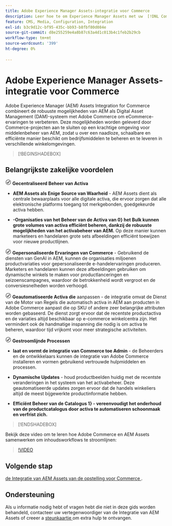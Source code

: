 ```yaml
---
title: Adobe Experience Manager Assets-integratie voor Commerce
description: Leer hoe te om Experience Manager Assets met uw  [!DNL Commerce]  instantie te integreren om tot ontelbare media activa voor gebruik in uw opslag toegang te hebben.
feature: CMS, Media, Configuration, Integration
exl-id: b3c9d12c-bf95-435c-bb93-b8fbf80d084e
source-git-commit: d8e255259e4a8b87c63a4d1c013b4c1feb2b29cb
workflow-type: tm+mt
source-wordcount: '399'
ht-degree: 0%

---
```


# Adobe Experience Manager Assets-integratie voor Commerce

Adobe Experience Manager (AEM) Assets Integration for Commerce combineert de robuuste mogelijkheden van AEM als Digital Asset Management (DAM)-systeem met Adobe Commerce om eCommerce-ervaringen te verbeteren. Deze mogelijkheden worden geleverd door Commerce-projecten aan te sluiten op een krachtige omgeving voor middelenbeheer van AEM, zodat u over een naadloze, schaalbare en efficiënte manier beschikt om bedrijfsmiddelen te beheren en te leveren in verschillende winkelomgevingen.

>[!BEGINSHADEBOX]

## Belangrijkste zakelijke voordelen

![ controle ](assets/icon-check.png) **Gecentraliseerd Beheer van Activa**

- **AEM Assets als Enige Source van Waarheid** - AEM Assets dient als centrale bewaarplaats voor alle digitale activa, die ervoor zorgen dat alle elektronische platforms toegang tot merkgebonden, goedgekeurde activa hebben.

- **-Organisaties van het Beheer van de Activa van 0} het Bulk kunnen grote volumes van activa efficiënt beheren, dankzij de robuuste mogelijkheden van het activabeheer van AEM.** Op deze manier kunnen marketeers en handelaren grote sets afbeeldingen efficiënt toewijzen voor nieuwe productlijnen.

![ controle ](assets/icon-check.png) **Gepersonaliseerde Ervaringen van Commerce** - Gebruikend de diensten van GenAI in AEM, kunnen de organisaties miljoenen productvariaties voor gepersonaliseerde e-handelervaringen produceren. Marketers en handelaren kunnen deze afbeeldingen gebruiken om dynamische winkels te maken voor productlanceringen en seizoenscampagnes, waardoor de betrokkenheid wordt vergroot en de conversiesnelheden worden verhoogd.

![ controle ](assets/icon-check.png) **Geautomatiseerde Activa die** aanpassen - de integratie omvat de Dienst van de Motor van Regels die automatisch activa in AEM aan producten in Adobe Commerce aanpast die op SKU of andere zeer belangrijke attributen worden gebaseerd. De dienst zorgt ervoor dat de recentste productactiva en de variaties altijd beschikbaar op e-commerce winkelcentra zijn. Het vermindert ook de handmatige inspanning die nodig is om activa te beheren, waardoor tijd vrijkomt voor meer strategische activiteiten.

![ controle ](assets/icon-check.png) **Gestroomlijnde Processen**

- **laat en vormt de integratie van Commerce toe Admin** - de Beheerders en de ontwikkelaars kunnen de integratie van Adobe Commerce installeren en vormen gebruikend vertrouwde hulpmiddelen en processen.

- **Dynamische Updates** - houd productbeelden huidig met de recentste veranderingen in het systeem van het activabeheer. Deze geautomatiseerde updates zorgen ervoor dat de handels winkeliers altijd de meest bijgewerkte productinformatie hebben.

- **Efficiënt Beheer van de Catalogus 1} - vereenvoudigt het onderhoud van de productcatalogus door activa te automatiseren schoonmaak en verfrist zich.**

>[!ENDSHADEBOX]

Bekijk deze video om te leren hoe Adobe Commerce en AEM Assets samenwerken om inhoudsworkflows te stroomlijnen:

>[!VIDEO](https://video.tv.adobe.com/v/3447837)

## Volgende stap

[ de Integratie van AEM Assets van de opstelling voor Commerce ](aem-assets-onboard.md).

## Ondersteuning

Als u informatie nodig hebt of vragen hebt die niet in deze gids worden behandeld, contacteer uw vertegenwoordiger van de Integratie van AEM Assets of creeer a [ steunkaartje ](https://experienceleague.adobe.com/docs/commerce-knowledge-base/kb/help-center-guide/magento-help-center-user-guide.html#submit-ticket) om extra hulp te ontvangen.

